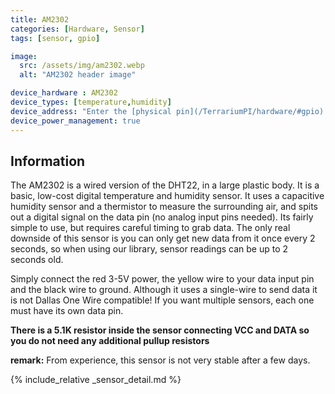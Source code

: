 ```yaml
---
title: AM2302
categories: [Hardware, Sensor]
tags: [sensor, gpio]

image:
  src: /assets/img/am2302.webp
  alt: "AM2302 header image"

device_hardware : AM2302
device_types: [temperature,humidity]
device_address: "Enter the [physical pin](/TerrariumPI/hardware/#gpio) number where the data is connected<br />Ex: `27`"
device_power_management: true
---
```


## Information
The AM2302 is a wired version of the DHT22, in a large plastic body. It is a basic, low-cost digital temperature and humidity sensor. It uses a capacitive humidity sensor and a thermistor to measure the surrounding air, and spits out a digital signal on the data pin (no analog input pins needed). Its fairly simple to use, but requires careful timing to grab data. The only real downside of this sensor is you can only get new data from it once every 2 seconds, so when using our library, sensor readings can be up to 2 seconds old.

Simply connect the red 3-5V power, the yellow wire to your data input pin and the black wire to ground. Although it uses a single-wire to send data it is not Dallas One Wire compatible! If you want multiple sensors, each one must have its own data pin.

**There is a 5.1K resistor inside the sensor connecting VCC and DATA so you do not need any additional pullup resistors**

**remark:** From experience, this sensor is not very stable after a few days.

{% include_relative _sensor_detail.md %}